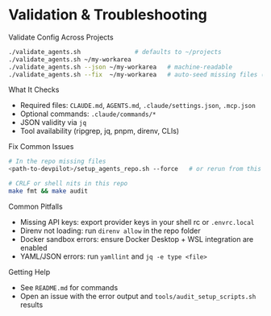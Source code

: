 # Validation & Troubleshooting

Validate Config Across Projects

```bash
./validate_agents.sh               # defaults to ~/projects
./validate_agents.sh ~/my-workarea
./validate_agents.sh --json ~/my-workarea   # machine-readable
./validate_agents.sh --fix  ~/my-workarea   # auto-seed missing files (no overwrite)
```

What It Checks

- Required files: `CLAUDE.md`, `AGENTS.md`, `.claude/settings.json`, `.mcp.json`
- Optional commands: `.claude/commands/*`
- JSON validity via `jq`
- Tool availability (ripgrep, jq, pnpm, direnv, CLIs)

Fix Common Issues

```bash
# In the repo missing files
<path-to-devpilot>/setup_agents_repo.sh --force   # or rerun from this repo: ./setup_agents_repo.sh

# CRLF or shell nits in this repo
make fmt && make audit
```

Common Pitfalls

- Missing API keys: export provider keys in your shell rc or `.envrc.local`
- Direnv not loading: run `direnv allow` in the repo folder
- Docker sandbox errors: ensure Docker Desktop + WSL integration are enabled
- YAML/JSON errors: run `yamllint` and `jq -e type <file>`

Getting Help

- See `README.md` for commands
- Open an issue with the error output and `tools/audit_setup_scripts.sh` results
